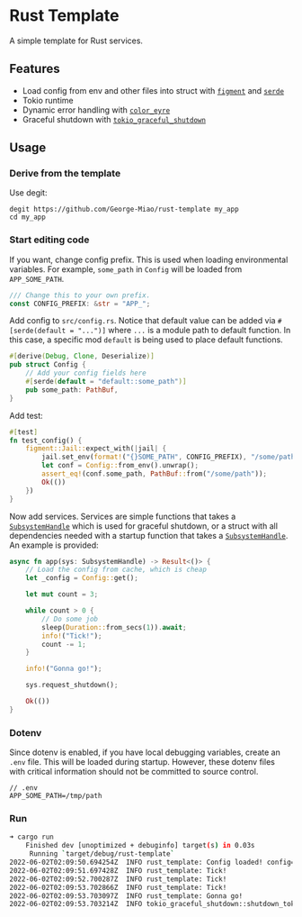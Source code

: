 # Rust Template

A simple template for Rust services.

## Features

- Load config from env and other files into struct with [`figment`] and [`serde`]
- Tokio runtime
- Dynamic error handling with [`color_eyre`]
- Graceful shutdown with [`tokio_graceful_shutdown`]

[`figment`]: https://crates.io/crates/figment
[`serde`]: https://crates.io/crates/serde
[`color_eyre`]: https://crates.io/crates/color_eyre
[`tokio_graceful_shutdown`]: https://crates.io/crates/tokio_graceful_shutdown

## Usage

### Derive from the template

Use degit:

```
degit https://github.com/George-Miao/rust-template my_app
cd my_app
```

### Start editing code

If you want, change config prefix. This is used when loading environmental variables. For example, `some_path` in `Config` will be loaded from `APP_SOME_PATH`.

```rust
/// Change this to your own prefix.
const CONFIG_PREFIX: &str = "APP_";
```

Add config to `src/config.rs`. Notice that default value can be added via `#[serde(default = "...")]` where `...` is a module path to default function. In this case, a specific mod `default` is being used to place default functions.

```rust
#[derive(Debug, Clone, Deserialize)]
pub struct Config {
    // Add your config fields here
    #[serde(default = "default::some_path")]
    pub some_path: PathBuf,
}
```

Add test:

```rust
#[test]
fn test_config() {
    figment::Jail::expect_with(|jail| {
        jail.set_env(format!("{}SOME_PATH", CONFIG_PREFIX), "/some/path");
        let conf = Config::from_env().unwrap();
        assert_eq!(conf.some_path, PathBuf::from("/some/path"));
        Ok(())
    })
}
```

Now add services. Services are simple functions that takes a [`SubsystemHandle`] which is used for graceful shutdown, or a struct with all dependencies needed with a startup function that takes a [`SubsystemHandle`]. An example is provided:

```rust
async fn app(sys: SubsystemHandle) -> Result<()> {
    // Load the config from cache, which is cheap
    let _config = Config::get();

    let mut count = 3;

    while count > 0 {
        // Do some job
        sleep(Duration::from_secs(1)).await;
        info!("Tick!");
        count -= 1;
    }

    info!("Gonna go!");

    sys.request_shutdown();

    Ok(())
}
```

[`SubsystemHandle`]: https://docs.rs/tokio-graceful-shutdown/0.9.0/tokio_graceful_shutdown/struct.SubsystemHandle.html

### Dotenv

Since dotenv is enabled, if you have local debugging variables, create an `.env` file. This will be loaded during startup. However, these dotenv files with critical information should not be committed to source control.

```Shell
// .env
APP_SOME_PATH=/tmp/path
```

### Run

```bash
➜ cargo run
    Finished dev [unoptimized + debuginfo] target(s) in 0.03s
     Running `target/debug/rust-template`
2022-06-02T02:09:50.694254Z  INFO rust_template: Config loaded! config=Config { some_path: "/tmp/path" }
2022-06-02T02:09:51.697428Z  INFO rust_template: Tick!
2022-06-02T02:09:52.700287Z  INFO rust_template: Tick!
2022-06-02T02:09:53.702866Z  INFO rust_template: Tick!
2022-06-02T02:09:53.703097Z  INFO rust_template: Gonna go!
2022-06-02T02:09:53.703214Z  INFO tokio_graceful_shutdown::shutdown_token: Initiating shutdown ...
```

